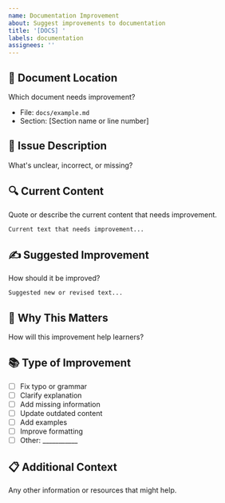 ```yaml
---
name: Documentation Improvement
about: Suggest improvements to documentation
title: '[DOCS] '
labels: documentation
assignees: ''
---
```


## 📄 Document Location
Which document needs improvement?
- File: `docs/example.md`
- Section: [Section name or line number]

## 📝 Issue Description
What's unclear, incorrect, or missing?

## 🔍 Current Content
Quote or describe the current content that needs improvement.

```markdown
Current text that needs improvement...
```

## ✍️ Suggested Improvement
How should it be improved?

```markdown
Suggested new or revised text...
```

## 🎯 Why This Matters
How will this improvement help learners?

## 📚 Type of Improvement
- [ ] Fix typo or grammar
- [ ] Clarify explanation
- [ ] Add missing information
- [ ] Update outdated content
- [ ] Add examples
- [ ] Improve formatting
- [ ] Other: ___________

## 📋 Additional Context
Any other information or resources that might help.
